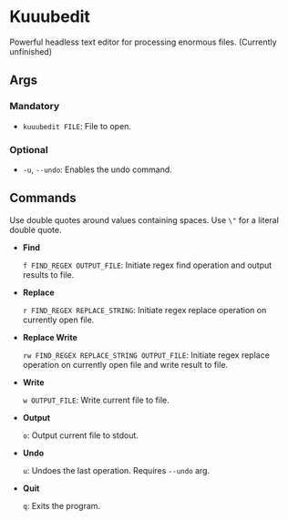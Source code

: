 # Kuuubedit

Powerful headless text editor for processing enormous files. (Currently unfinished)

## Args

### Mandatory

- `kuuubedit FILE`: File to open.

### Optional

- `-u`, `--undo`: Enables the undo command.

## Commands

Use double quotes around values containing spaces. Use `\"` for a literal double quote.

- **Find**

    `f FIND_REGEX OUTPUT_FILE`: Initiate regex find operation and output results to file.

- **Replace**

    `r FIND_REGEX REPLACE_STRING`: Initiate regex replace operation on currently open file.

- **Replace Write**

    `rw FIND_REGEX REPLACE_STRING OUTPUT_FILE`: Initiate regex replace operation on currently open file and write result to file.

- **Write**

    `w OUTPUT_FILE`: Write current file to file.

- **Output**

    `o`: Output current file to stdout.

- **Undo**

    `u`: Undoes the last operation. Requires `--undo` arg.

- **Quit**

    `q`: Exits the program.

